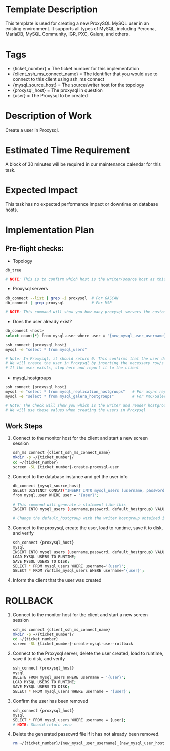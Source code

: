 # Template Description

This template is used for creating a new ProxySQL MySQL user in an existing environment. It supports all types of MySQL, including Percona, MariaDB, MySQL Community, IGR, PXC, Galera, and others.

# Tags

- {ticket_number} = The ticket number for this implementation
- {client_ssh_ms_connect_name} = The identifier that you would use to connect to this client using ssh_ms connect
- {mysql_source_host} = The source/writer host for the topology
- {proxysql_host} = The proxysql in question
- {user} = The Proxysql to be created

# Description of Work

Create a user in Proxysql.

# Estimated Time Requirement

A block of 30 minutes will be required in our maintenance calendar for this task.

# Expected Impact

This task has no expected performance impact or downtime on database hosts.

# Implementation Plan

## Pre-flight checks:

- Topology
```bash
db_tree

# NOTE: This is to confirm which host is the writer/source host as this is where you will need to create the user
```
- Proxysql servers
```bash
db_connect --list | grep -i proxysql  # For GASCAN
db_connect | grep proxysql            # For MSP

# NOTE: This command will show you how many proxysql servers the customer has
```

- Does the user already exist?
```bash
db_connect <host> 
select count(*) from mysql.user where user = '{new_mysql_user_username}'

ssh_connect {proxysql_host}
mysql -e "select * from mysql_users"

# Note: In Proxysql, it should return 0. This confirms that the user does not already exist on any of the nodes.
# We will create the user in Proxysql by inserting the necessary row/s 
# If the user exists, stop here and report it to the client
```
- mysql_hostgroups
```bash
ssh_connect {proxysql_host}
mysql -e "select * from mysql_replication_hostgroups"   # For async replication
mysql -e "select * from mysql_galera_hostgroups"        # For PXC/Galera setup 

# Note: The check will show you which is the writer and reader hostgroups
# We will use these values when creating the users in Proxysql
```


## Work Steps

1) Connect to the monitor host for the client and start a new screen session
    ```bash
    ssh_ms connect {client_ssh_ms_connect_name}
    mkdir -p ~/{ticket_number}/
    cd ~/{ticket_number}
    screen -SL {ticket_number}-create-proxysql-user
    ```
1) Connect to the database instance and get the user info
    ```bash
    db_connect {mysql_source_host}
    SELECT DISTINCT CONCAT("INSERT INTO mysql_users (username, password, default_hostgroup) VALUES (", CONCAT("'",User,"'"),","  ,CONCAT("'," authentication_string,"',"",2") ,");")
    from mysql.user WHERE user = '{user}';

    # This command will generate a statement like this
    INSERT INTO mysql_users (username,password, default_hostgroup) VALUES ('{user}','*197807CBFABA0820A315792313EB15F917DFQAC',2);

    # Change the default_hostgroup with the writer hostgroup obtained in the preflight section
    ```   

1) Connect to the proxysql, create the user, load to runtime,  save it to disk, and verify
    ```bash
    ssh_connect {proxysql_host}
    mysql
    INSERT INTO mysql_users (username,password, default_hostgroup) VALUES ('percona','*197807CBFABA0820A315792313EB15F917DFQAC',2);
    LOAD MYSQL USERS TO RUNTIME;
    SAVE MYSQL USERS TO DISK;
    SELECT * FROM mysql_users WHERE username='{user}';
    SELECT * FROM runtime_mysql_users WHERE username='{user}';
    ```

1) Inform the client that the user was created

# ROLLBACK

1) Connect to the monitor host for the client and start a new screen session
    ```bash
    ssh_ms connect {client_ssh_ms_connect_name}
    mkdir -p ~/{ticket_number}/
    cd ~/{ticket_number}
    screen -SL {ticket_number}-create-mysql-user-rollback
    ```

1) Connect to the Proxysql server, delete the user created, load to runtime, save it to disk, and verify
    ```bash
    ssh_connect {proxysql_host}
    mysql
    DELETE FROM mysql_users WHERE username = '{user}';
    LOAD MYSQL USERS TO RUNTIME;
    SAVE MYSQL USERS TO DISK;
    SELECT * FROM mysql_users WHERE username = '{user}';
    ```

1) Confirm the user has been removed
    ```bash
    ssh_connect {proxysql_host}
    mysql
    SELECT * FROM mysql_users WHERE username = {user};    
    # NOTE: Should return zero
    ```

1) Delete the generated passowrd file if it has not already been removed.
    ```bash
    rm ~/{ticket_number}/{new_mysql_user_username}_{new_mysql_user_host}_generated_password.txt
    ```

